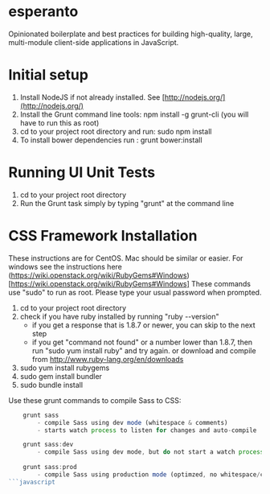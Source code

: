 esperanto
=========

Opinionated boilerplate and best practices for building high-quality, large, multi-module client-side applications in JavaScript.


Initial setup
===============

1. Install NodeJS if not already installed.  See [http://nodejs.org/](http://nodejs.org/)
2. Install the Grunt command line tools:  npm install -g grunt-cli (you will have to run this as root) 
3. cd to your project root directory and run: sudo npm install
4. To install bower dependencies run : grunt bower:install


Running UI Unit Tests
===============
1. cd to your project root directory
2. Run the Grunt task simply by typing "grunt" at the command line


CSS Framework Installation
===============
These instructions are for CentOS. Mac should be similar or easier. For windows see the instructions here (https://wiki.openstack.org/wiki/RubyGems#Windows)[https://wiki.openstack.org/wiki/RubyGems#Windows]
These commands use "sudo" to run as root. Please type your usual password when prompted.
1) cd to your project root directory 
2) check if you have ruby installed by running "ruby --version"
   - if you get a response that is 1.8.7 or newer, you can skip to the next step
   - if you get "command not found" or a number lower than 1.8.7, then run "sudo yum install ruby" and try again. or download and compile from http://www.ruby-lang.org/en/downloads
3) sudo yum install rubygems
4) sudo gem install bundler
5) sudo bundle install

Use these grunt commands to compile Sass to CSS:

```javascript
	grunt sass
		- compile Sass using dev mode (whitespace & comments)
		- starts watch process to listen for changes and auto-compile

	grunt sass:dev
		- compile Sass using dev mode, but do not start a watch process   
  
	grunt sass:prod
		- compile Sass using production mode (optimzed, no whitespace/comments
```javascript



